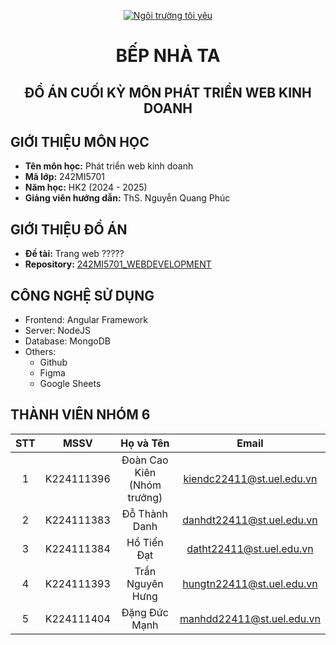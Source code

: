 <p align="center">
  <a href="https://www.uel.edu.vn/" title="Trường Đại học Kinh tế - Luật - ĐHQG HCM" >
    <img src="https://i.imgur.com/mE44lsD.jpeg" alt="Ngôi trường tôi yêu">
  </a>
</p>

<div align="center">

# BẾP NHÀ TA

## ĐỒ ÁN CUỐI KỲ MÔN PHÁT TRIỂN WEB KINH DOANH

</div>

## GIỚI THIỆU MÔN HỌC

- **Tên môn học:** Phát triển web kinh doanh
- **Mã lớp:** 242MI5701
- **Năm học:** HK2 (2024 - 2025)
- **Giảng viên hướng dẫn:** ThS. Nguyễn Quang Phúc

## GIỚI THIỆU ĐỒ ÁN

- **Đề tài:** Trang web ?????
- **Repository:** [242MI5701_WEBDEVELOPMENT](https://github.com/kiendc281/WebDev_BepNhaTa)

## CÔNG NGHỆ SỬ DỤNG

- Frontend: Angular Framework
- Server: NodeJS
- Database: MongoDB
- Others:
  - Github
  - Figma
  - Google Sheets

## THÀNH VIÊN NHÓM 6

| STT |    MSSV    |          Họ và Tên          |           Email           |
| :-: | :--------: | :-------------------------: | :-----------------------: |
|  1  | K224111396 | Đoàn Cao Kiên (Nhóm trưởng) | kiendc22411@st.uel.edu.vn |
|  2  | K224111383 |        Đỗ Thành Danh        | danhdt22411@st.uel.edu.vn |
|  3  | K224111384 |         Hồ Tiến Đạt         | datht22411@st.uel.edu.vn  |
|  4  | K224111393 |      Trần Nguyên Hưng       | hungtn22411@st.uel.edu.vn |
|  5  | K224111404 |        Đặng Đức Mạnh        | manhdd22411@st.uel.edu.vn |
